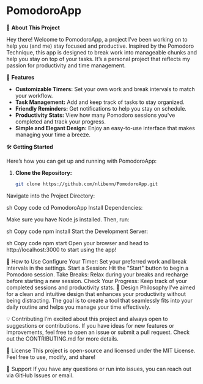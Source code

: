 # PomodoroApp

🌟 **About This Project**

Hey there! Welcome to PomodoroApp, a project I’ve been working on to help you (and me) stay focused and productive. Inspired by the Pomodoro Technique, this app is designed to break work into manageable chunks and help you stay on top of your tasks. It’s a personal project that reflects my passion for productivity and time management.

🚀 **Features**

- **Customizable Timers:** Set your own work and break intervals to match your workflow.
- **Task Management:** Add and keep track of tasks to stay organized.
- **Friendly Reminders:** Get notifications to help you stay on schedule.
- **Productivity Stats:** View how many Pomodoro sessions you've completed and track your progress.
- **Simple and Elegant Design:** Enjoy an easy-to-use interface that makes managing your time a breeze.

🛠 **Getting Started**

Here’s how you can get up and running with PomodoroApp:

1. **Clone the Repository:**

   ```sh
   git clone https://github.com/nlibenn/PomodoroApp.git


Navigate into the Project Directory:

sh
Copy code
cd PomodoroApp
Install Dependencies:

Make sure you have Node.js installed. Then, run:

sh
Copy code
npm install
Start the Development Server:

sh
Copy code
npm start
Open your browser and head to http://localhost:3000 to start using the app!

📅 How to Use
Configure Your Timer: Set your preferred work and break intervals in the settings.
Start a Session: Hit the "Start" button to begin a Pomodoro session.
Take Breaks: Relax during your breaks and recharge before starting a new session.
Check Your Progress: Keep track of your completed sessions and productivity stats.
🎨 Design Philosophy
I’ve aimed for a clean and intuitive design that enhances your productivity without being distracting. The goal is to create a tool that seamlessly fits into your daily routine and helps you manage your time effectively.

💡 Contributing
I’m excited about this project and always open to suggestions or contributions. If you have ideas for new features or improvements, feel free to open an issue or submit a pull request. Check out the CONTRIBUTING.md for more details.

📝 License
This project is open-source and licensed under the MIT License. Feel free to use, modify, and share!

🤝 Support
If you have any questions or run into issues, you can reach out via GitHub Issues or email.
